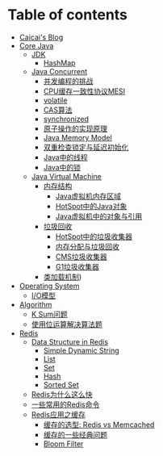 # Table of contents

* [Caicai's Blog](README.md)
* [Core Java]()
  * [JDK]()
    * [HashMap](core_java/jdk/hashmap.md)
  * [Java Concurrent]()
    * [并发编程的挑战](core_java/java_concurrent/concurrent_programming_challenges.md)
    * [CPU缓存一致性协议MESI](core_java/java_concurrent/mesi.md)
    * [volatile](core_java/java_concurrent/volatile.md)
    * [CAS算法](core_java/java_concurrent/cas-suan-fa.md)
    * [synchronized](core_java/java_concurrent/synchronized.md)
    * [原子操作的实现原理](core_java/java_concurrent/atomic_operation.md)
    * [Java Memory Model](core_java/java_concurrent/java_memory_model.md)
    * [双重检查锁定与延迟初始化](core_java/java_concurrent/double_checked_locking.md)
    * [Java中的线程](core_java/java_concurrent/java_thread.md)
    * [Java中的锁](core_java/java_concurrent/lock_in_java.md)
  * [Java Virtual Machine](core_java/jvm/README.md)
    * [内存结构]()
      * [Java虚拟机内存区域](core_java/jvm/memory_structure/the_memory_structure_of_the_java_virtual_machine.md)
      * [HotSpot中的Java对象](core_java/jvm/memory_structure/java_object_in_hotspot.md)
      * [Java虚拟机中的对象与引用](core_java/jvm/memory_structure/object_and_reference_in_hotspot.md)
    * [垃圾回收]()
      * [HotSpot中的垃圾收集器](core_java/jvm/garbage_collection/garbage_collectors_in_hotspot.md)
      * [内存分配与垃圾回收](core_java/jvm/garbage_collection/memory_allocation_and_garbage_collection.md)
      * [CMS垃圾收集器](core_java/jvm/garbage_collection/concurrent_mark_sweep_collector.md)
      * [G1垃圾收集器](core_java/jvm/garbage_collection/garbage_first_collector.md)
    * [类加载机制](core_java/jvm/class_loader/README.md))
* [Operating System]()
  * [I/O模型](operating_system/io_models.md)
* [Algorithm]()
  * [K Sum问题](algorithm/k_sum_problem.md)
  * [使用位运算解决算法题](algorithm/how_to_use_bit_manipulation.md)
* [Redis](redis/README.md)
  * [Data Structure in Redis]()
    * [Simple Dynamic String](redis/data_structure/simple_dynamic_string.md)
    * [List](redis/data_structure/list.md)
    * [Set](redis/data_structure/set.md)
    * [Hash](redis/data_structure/hash.md)
    * [Sorted Set](redis/data_structure/sorted_set.md)
  * [Redis为什么这么快](redis/why_is_redis_so_fast.md)
  * [一些常用的Redis命令](redis/redis_commands.md)
  * [Redis应用之缓存]()
    * [缓存的选型: Redis vs Memcached](redis/cache/redis_vs_memcached.md)
    * [缓存的一些经典问题](redis/cache/some_classic_problems_in_cache.md)
    * [Bloom Filter](redis/cache/bloom_filter.md)

